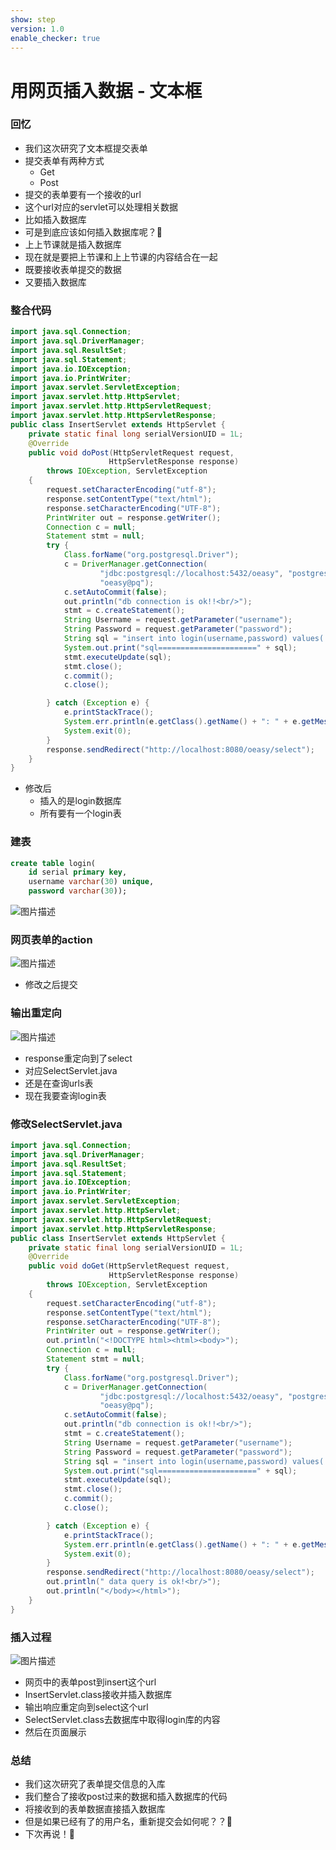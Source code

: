 ```yaml
---
show: step
version: 1.0
enable_checker: true
---
```


# 用网页插入数据 - 文本框

### 回忆
- 我们这次研究了文本框提交表单
- 提交表单有两种方式
	- Get
	- Post
- 提交的表单要有一个接收的url
- 这个url对应的servlet可以处理相关数据
- 比如插入数据库
- 可是到底应该如何插入数据库呢？🤔
- 上上节课就是插入数据库
- 现在就是要把上节课和上上节课的内容结合在一起
- 既要接收表单提交的数据
- 又要插入数据库

### 整合代码

```java
import java.sql.Connection;
import java.sql.DriverManager;
import java.sql.ResultSet;
import java.sql.Statement;
import java.io.IOException;
import java.io.PrintWriter;
import javax.servlet.ServletException;
import javax.servlet.http.HttpServlet;
import javax.servlet.http.HttpServletRequest;
import javax.servlet.http.HttpServletResponse;
public class InsertServlet extends HttpServlet {
    private static final long serialVersionUID = 1L;
    @Override
    public void doPost(HttpServletRequest request,
                      HttpServletResponse response)
        throws IOException, ServletException
    {
		request.setCharacterEncoding("utf-8");
        response.setContentType("text/html");
        response.setCharacterEncoding("UTF-8");
        PrintWriter out = response.getWriter();
		Connection c = null;
		Statement stmt = null;
		try {
			Class.forName("org.postgresql.Driver");
			c = DriverManager.getConnection(
					"jdbc:postgresql://localhost:5432/oeasy", "postgres",
					"oeasy@pq");
			c.setAutoCommit(false);
			out.println("db connection is ok!!<br/>");
			stmt = c.createStatement();
			String Username = request.getParameter("username");
			String Password = request.getParameter("password");
			String sql = "insert into login(username,password) values('"+Username+"','"+Password+"');";
			System.out.print("sql======================" + sql);
			stmt.executeUpdate(sql);
			stmt.close();
			c.commit();
			c.close();

		} catch (Exception e) {
			e.printStackTrace();
			System.err.println(e.getClass().getName() + ": " + e.getMessage());
			System.exit(0);
		}
		response.sendRedirect("http://localhost:8080/oeasy/select");
    }
}
```
- 修改后
	- 插入的是login数据库
	- 所有要有一个login表

### 建表

```sql
create table login(
	id serial primary key,
	username varchar(30) unique,
	password varchar(30));
```

![图片描述](https://doc.shiyanlou.com/courses/uid1190679-20211130-1638237412014)

### 网页表单的action

![图片描述](https://doc.shiyanlou.com/courses/uid1190679-20211130-1638237716825)

- 修改之后提交

### 输出重定向

![图片描述](https://doc.shiyanlou.com/courses/uid1190679-20211130-1638237766418)

- response重定向到了select
- 对应SelectServlet.java
- 还是在查询urls表
- 现在我要查询login表

### 修改SelectServlet.java
```java
import java.sql.Connection;
import java.sql.DriverManager;
import java.sql.ResultSet;
import java.sql.Statement;
import java.io.IOException;
import java.io.PrintWriter;
import javax.servlet.ServletException;
import javax.servlet.http.HttpServlet;
import javax.servlet.http.HttpServletRequest;
import javax.servlet.http.HttpServletResponse;
public class InsertServlet extends HttpServlet {
    private static final long serialVersionUID = 1L;
    @Override
    public void doGet(HttpServletRequest request,
                      HttpServletResponse response)
        throws IOException, ServletException
    {
		request.setCharacterEncoding("utf-8");
        response.setContentType("text/html");
        response.setCharacterEncoding("UTF-8");
        PrintWriter out = response.getWriter();
        out.println("<!DOCTYPE html><html><body>");
		Connection c = null;
		Statement stmt = null;
		try {
			Class.forName("org.postgresql.Driver");
			c = DriverManager.getConnection(
					"jdbc:postgresql://localhost:5432/oeasy", "postgres",
					"oeasy@pq");
			c.setAutoCommit(false);
			out.println("db connection is ok!!<br/>");
			stmt = c.createStatement();
			String Username = request.getParameter("username");
			String Password = request.getParameter("password");
			String sql = "insert into login(username,password) values('"+Username+"','"+Password+"');";
			System.out.print("sql======================" + sql);
			stmt.executeUpdate(sql);
			stmt.close();
			c.commit();
			c.close();

		} catch (Exception e) {
			e.printStackTrace();
			System.err.println(e.getClass().getName() + ": " + e.getMessage());
			System.exit(0);
		}
		response.sendRedirect("http://localhost:8080/oeasy/select");
		out.println(" data query is ok!<br/>");
        out.println("</body></html>");
    }
}
```

### 插入过程

![图片描述](https://doc.shiyanlou.com/courses/uid1190679-20211130-1638239604185)

- 网页中的表单post到insert这个url
- InsertServlet.class接收并插入数据库
- 输出响应重定向到select这个url
- SelectServlet.class去数据库中取得login库的内容
- 然后在页面展示

### 总结
- 我们这次研究了表单提交信息的入库
- 我们整合了接收post过来的数据和插入数据库的代码
- 将接收到的表单数据直接插入数据库
- 但是如果已经有了的用户名，重新提交会如何呢？？🤔
- 下次再说！👋